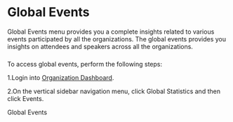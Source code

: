 # Global Events

Global Events menu provides you a complete insights related to various events participated by all the organizations. The global events provides you insights on attendees and speakers across all the organizations.

###  <a href="accessing-global-events" id="accessing-global-events"></a>

To access global events, perform the following steps:

1.Login into [Organization Dashboard](https://organization.v2.lfx.linuxfoundation.org).

2.On the vertical sidebar navigation menu, click Global Statistics and then click Events.

Global Events

​

​
